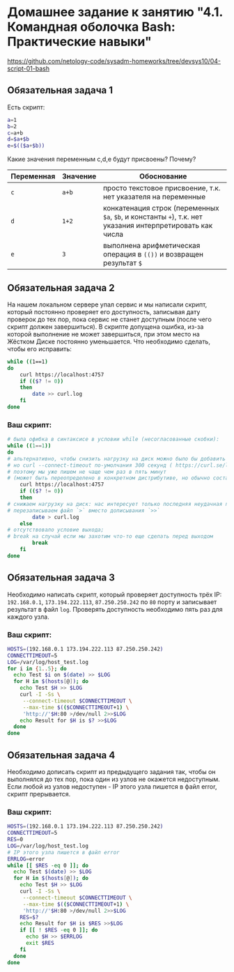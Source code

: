 # Домашнее задание к занятию "4.1. Командная оболочка Bash: Практические навыки"
https://github.com/netology-code/sysadm-homeworks/tree/devsys10/04-script-01-bash
## Обязательная задача 1

Есть скрипт:
```bash
a=1
b=2
c=a+b
d=$a+$b
e=$(($a+$b))
```

Какие значения переменным c,d,e будут присвоены? Почему?

| Переменная  | Значение | Обоснование |
| ------------- | ------------- | ------------- |
| `c`  | `a+b`  | просто текстовое присвоение, т.к. нет указателя на переменные |
| `d`  | `1+2`  | конкатенация строк (переменных `$a`, `$b`, и константы `+`), т.к. нет указания интерпретировать как числа |
| `e`  | `3`  | выполнена арифметическая операция в `(())` и возвращен результат `$` |


## Обязательная задача 2
На нашем локальном сервере упал сервис и мы написали скрипт, который постоянно проверяет его доступность, записывая дату проверок до тех пор, пока сервис не станет доступным (после чего скрипт должен завершиться). В скрипте допущена ошибка, из-за которой выполнение не может завершиться, при этом место на Жёстком Диске постоянно уменьшается. Что необходимо сделать, чтобы его исправить:
```bash
while ((1==1)
do
	curl https://localhost:4757
	if (($? != 0))
	then
		date >> curl.log
	fi
done
```

### Ваш скрипт:
```bash
# была офибка в синтаксисе в условии while (несогласованные скобки):
while ((1==1))
do
# альтернативно, чтобы снизить нагрузку на диск можно было бы добавить паузу, 
# но curl --connect-timeout по-умолчания 300 секунд ( https://curl.se/libcurl/c/CURLOPT_CONNECTTIMEOUT.html ), 
# поэтому мы уже пишем не чаще чем раз в пять минут
# (может быть переопределено в конкретном дистрибутиве, но обычно составляет время порядка минут)
	curl https://localhost:4757
	if (($? != 0))
	then
# снижаем нагрузку на диск: нас интересует только последняя неудачная проверка, 
# перезаписываем файл `>` вместо дописывания `>>`
		date > curl.log
	else
# отсутствовало условие выхода; 
# break на случай если мы захотим что-то еще сделать перед выходом 
	    break
	fi
done
```

## Обязательная задача 3
Необходимо написать скрипт, который проверяет доступность трёх IP: `192.168.0.1`, `173.194.222.113`, `87.250.250.242` по `80` порту и записывает результат в файл `log`. Проверять доступность необходимо пять раз для каждого узла.

### Ваш скрипт:
```bash
HOSTS=(192.168.0.1 173.194.222.113 87.250.250.242)
CONNECTTIMEOUT=5
LOG=/var/log/host_test.log
for i in {1..5}; do
  echo Test $i on $(date) >> $LOG
  for H in $(hosts[@]); do
    echo Test $H >> $LOG
    curl -I -Ss \
     --connect-timeout $CONNECTTIMEOUT \
     --max-time $(($CONNECTTIMEOUT+1) \
     'http://'$H:80 >/dev/null 2>>$LOG
    echo Result for $H is $? >>$LOG
  done
done
```

## Обязательная задача 4
Необходимо дописать скрипт из предыдущего задания так, чтобы он выполнялся до тех пор, пока один из узлов не окажется недоступным. Если любой из узлов недоступен - IP этого узла пишется в файл error, скрипт прерывается.

### Ваш скрипт:
```bash
HOSTS=(192.168.0.1 173.194.222.113 87.250.250.242)
CONNECTTIMEOUT=5
RES=0
LOG=/var/log/host_test.log
# IP этого узла пишется в файл error
ERRLOG=error
while [[ $RES -eq 0 ]]; do
  echo Test $(date) >> $LOG
  for H in $(hosts[@]); do
    echo Test $H >> $LOG
    curl -I -Ss \
     --connect-timeout $CONNECTTIMEOUT \
     --max-time $(($CONNECTTIMEOUT+1) \
     'http://'$H:80 >/dev/null 2>>$LOG
    RES=$?
    echo Result for $H is $RES >>$LOG
    if [[ ! $RES -eq 0 ]]; do
      echo $H >> $ERRLOG
      exit $RES
    fi
  done
done
```
